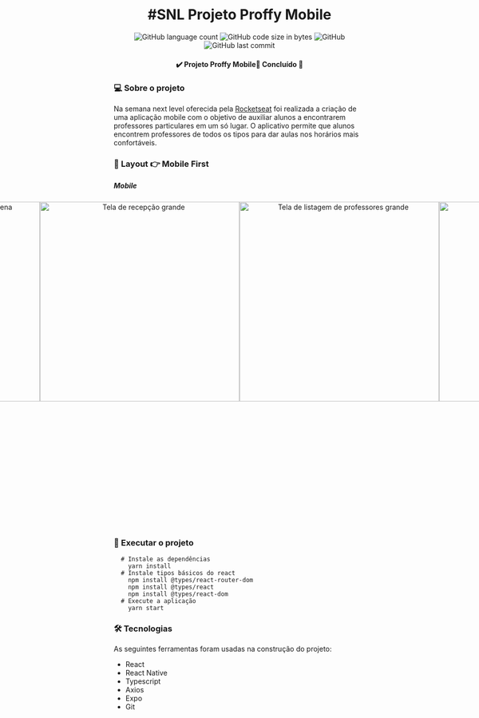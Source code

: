 <h1 align="center">#SNL Projeto Proffy Mobile</h1>
<p align="center">
<img alt="GitHub language count" src="https://img.shields.io/github/languages/count/hernanbs/snl-proffy-web-proffy?style=flat-square">
<img alt="GitHub code size in bytes" src="https://img.shields.io/github/languages/code-size/hernanbs/snl-proffy-web-proffy?color=%2361c83b%3B&style=flat-square">
<img alt="GitHub" src="https://img.shields.io/github/license/hernanbs/snl-proffy-web-proffy?style=flat-square">
<img alt="GitHub last commit" src="https://img.shields.io/github/last-commit/hernanbs/snl-proffy-web-proffy?color=%2361c83b%3B&style=flat-square">

<h4 align="center"> 
	  ✔️ Projeto Proffy Mobile📌 Concluído 🚀 
</h4>

### 💻 Sobre o projeto

 Na semana next level oferecida pela [Rocketseat](https://blog.rocketseat.com.br/primeira-next-level-week/) foi realizada a criação de uma aplicação mobile com o objetivo de auxiliar alunos a encontrarem professores particulares em um só lugar. O aplicativo permite que alunos encontrem professores de todos os tipos para dar aulas nos horários mais confortáveis.

### :art: Layout  :point_right: Mobile First

##### Mobile

<p align="center" style="display: flex; align-items: flex-start; justify-content: center;">
  <img alt="Tela de recepção pequena" title="Tela de recepção pequena" src="./images/proffy-home-mobileweb.PNG" width="400px" height="650px">
  <img alt="Tela de listagem de professores pequena" title="Tela de listagem de professores pequena" src="./images/proffy-lista-mobileweb.PNG" width="400px">
  <img alt="Tela de recepção grande" title="Tela de recepção grande" src="./images/proffy-home-web.PNG" width="400px">
  <img alt="Tela de listagem de professores grande" title="Tela de listagem de professores grande" src="./images/proffy-lista-web-pesquisado.PNG" width="400px">
  <img alt="Tela de cadastro de aluno inicio" title="Tela de cadastro de aluno inicio" src="./images/cadastro-proffy-web-acima.PNG" width="400px">
  <img alt="Tela de cadastro de aluno fim" title="Tela de cadastro de aluno fim" src="./images/cadastro-proffy-web-abaixo.PNG" width="400px">
</p>

### :rocket: Executar o projeto

``` console
  # Instale as dependências
	yarn install
  # Instale tipos básicos do react
	npm install @types/react-router-dom
	npm install @types/react
	npm install @types/react-dom
  # Execute a aplicação 
	yarn start

```

### :hammer_and_wrench: Tecnologias
As seguintes ferramentas foram usadas na construção do projeto:

* React
* React Native
* Typescript
* Axios
* Expo
* Git 
